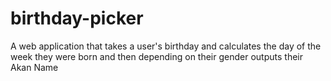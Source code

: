# birthday-picker
A web application that takes a user's birthday and calculates the day of the week they were born and then depending on their gender outputs their Akan Name
